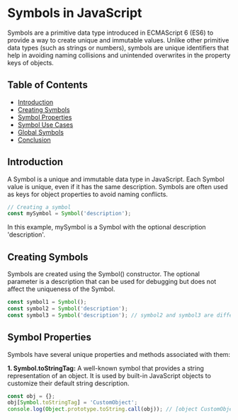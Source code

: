 # Symbols in JavaScript

Symbols are a primitive data type introduced in ECMAScript 6 (ES6) to provide a way to create unique and immutable values. Unlike other primitive data types (such as strings or numbers), symbols are unique identifiers that help in avoiding naming collisions and unintended overwrites in the property keys of objects.

## Table of Contents
- [Introduction](#introduction)
- [Creating Symbols](#creating-symbols)
- [Symbol Properties](#symbol-properties)
- [Symbol Use Cases](#symbol-use-cases)
- [Global Symbols](#global-symbols)
- [Conclusion](#conclusion)

## Introduction

A Symbol is a unique and immutable data type in JavaScript. Each Symbol value is unique, even if it has the same description. Symbols are often used as keys for object properties to avoid naming conflicts.

```javascript
// Creating a symbol
const mySymbol = Symbol('description');
```
In this example, mySymbol is a Symbol with the optional description 'description'.

## Creating Symbols
Symbols are created using the Symbol() constructor. The optional parameter is a description that can be used for debugging but does not affect the uniqueness of the Symbol.

```JavaScript
const symbol1 = Symbol();
const symbol2 = Symbol('description');
const symbol3 = Symbol('description'); // symbol2 and symbol3 are different symbols
```

## Symbol Properties
Symbols have several unique properties and methods associated with them:

**1. Symbol.toStringTag:** A well-known symbol that provides a string representation of an object. It is used by built-in JavaScript objects to customize their default string description.

```JavaScript
const obj = {};
obj[Symbol.toStringTag] = 'CustomObject';
console.log(Object.prototype.toString.call(obj)); // [object CustomObject]
```